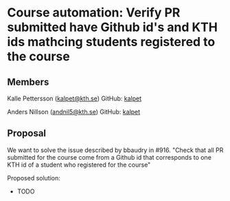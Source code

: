 # Course automation: Verify PR submitted have Github id's and KTH ids mathcing students registered to the course 


 ## Members

 Kalle Pettersson (kalpet@kth.se)
 GitHub: [kalpet](https://github.com/KallePettersson)

 Anders Nillson (andnil5@kth.se)
 GitHub: [kalpet](https://github.com/andnil5)

 ## Proposal
We want to solve the issue described by bbaudry in #916.
"Check that all PR submitted for the course come from a Github id that corresponds to one KTH id of a student who registered for the course"


 Proposed solution:
 - TODO
